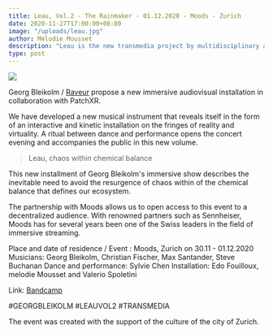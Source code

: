 ```yaml
---
title: Leau, Vol.2 - The Rainmaker - 01.12.2020 - Moods - Zurich
date: 2020-11-27T17:00:00+00:00
image: "/uploads/leau.jpg"
author: Mélodie Mousset
description: "Leau is the new transmedia project by multidisciplinary artist Georg Bleikolm, a musical and immersive journey that questions our symbiotic relationship with water with regard to climate change and the Antropocene. The concept album is released in three episodes. PatchXR is happy to be part of the second episode at Moods, Zurich"
type: post
---
```


![](/uploads/leau.jpg)

Georg Bleikolm / [Raveur](http://raveur.com/ "Website") propose a new immersive audiovisual installation in collaboration with PatchXR.

We have developed a new musical instrument that reveals itself in the form of an interactive and kinetic installation on the fringes of reality and virtuality. A ritual between dance and performance opens the concert evening and accompanies the public in this new volume.

> Leau, chaos within chemical balance

This new installment of Georg Bleikolm's immersive show describes the inevitable need to avoid the resurgence of chaos within of the chemical balance that defines our ecosystem.

The partnership with Moods allows us to open access to this event to a decentralized audience. With renowned partners such as Sennheiser, Moods has for several years been one of the Swiss leaders in the field of immersive streaming.


Place and date of residence / Event : Moods, Zurich on 30.11 - 01.12.2020 Musicians: Georg Bleikolm, Christian Fischer, Max Santander, Steve Buchanan Dance and performance: Sylvie Chen
Installation: Edo Fouilloux, melodie Mousset and Valerio Spoletini

Link:
[Bandcamp](https://knor.bandcamp.com/album/leau-vol-2)

\#GEORGBLEIKOLM
\#LEAUVOL2
\#TRANSMEDIA

The event was created with the support of the culture of the city of Zurich.
